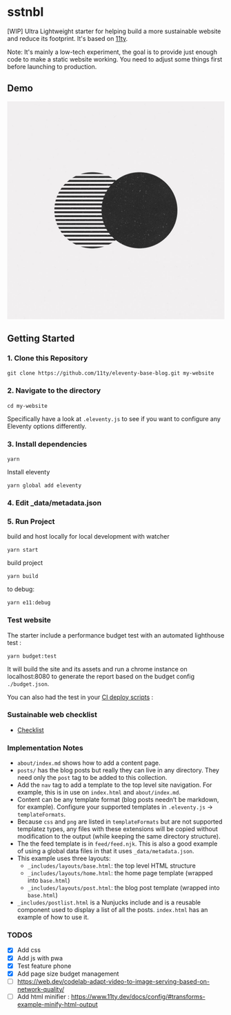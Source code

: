 # sstnbl

[WIP] Ultra Lightweight starter for helping build a more sustainable website and reduce its footprint. It's based on [11ty](https://github.com/11ty/eleventy).

Note: It's mainly a low-tech experiment, the goal is to provide just enough code to make a static website working. You need to adjust some things first before launching to production.

## Demo

[![demo sstnbl screenshot](./screenshot.jpg "Demo sstnbl screenshot")](https://sstnbl.bastiencornier.com)

## Getting Started

### 1. Clone this Repository

```
git clone https://github.com/11ty/eleventy-base-blog.git my-website
```

### 2. Navigate to the directory

```
cd my-website
```

Specifically have a look at `.eleventy.js` to see if you want to configure any Eleventy options differently.

### 3. Install dependencies

```
yarn
```

Install eleventy

```
yarn global add eleventy
```

### 4. Edit \_data/metadata.json

### 5. Run Project

build and host locally for local development with watcher

```
yarn start
```

build project

```
yarn build
```

to debug:

```
yarn e11:debug
```

### Test website

The starter include a performance budget test with an automated lighthouse test :

```
yarn budget:test
```
It will build the site and its assets and run a chrome instance on localhost:8080 to generate the report based on the budget config `./budget.json`.

You can also had the test in your [CI deploy scripts](https://github.com/GoogleChrome/lighthouse-ci) : 

### Sustainable web checklist

- [Checklist](src/sustainable-checklist.md)

### Implementation Notes

- `about/index.md` shows how to add a content page.
- `posts/` has the blog posts but really they can live in any directory. They need only the `post` tag to be added to this collection.
- Add the `nav` tag to add a template to the top level site navigation. For example, this is in use on `index.html` and `about/index.md`.
- Content can be any template format (blog posts needn’t be markdown, for example). Configure your supported templates in `.eleventy.js` -> `templateFormats`.
- Because `css` and `png` are listed in `templateFormats` but are not supported templatez types, any files with these extensions will be copied without modification to the output (while keeping the same directory structure).
- The the feed template is in `feed/feed.njk`. This is also a good example of using a global data files in that it uses `_data/metadata.json`.
- This example uses three layouts:
  - `_includes/layouts/base.html`: the top level HTML structure
  - `_includes/layouts/home.html`: the home page template (wrapped into `base.html`)
  - `_includes/layouts/post.html`: the blog post template (wrapped into `base.html`)
- `_includes/postlist.html` is a Nunjucks include and is a reusable component used to display a list of all the posts. `index.html` has an example of how to use it.

### TODOS

- [x] Add css
- [x] Add js with pwa
- [x] Test feature phone
- [x] Add page size budget management
- [ ] https://web.dev/codelab-adapt-video-to-image-serving-based-on-network-quality/
- [ ] Add html minifier : https://www.11ty.dev/docs/config/#transforms-example-minify-html-output
